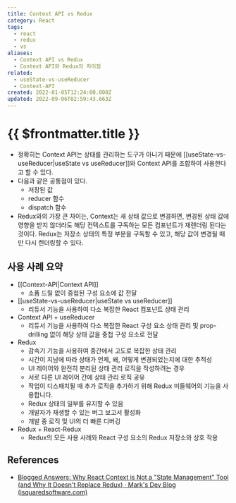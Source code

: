 ```yaml
---
title: Context API vs Redux
category: React
tags:
  - react
  - redux
  - vs
aliases:
  - Context API vs Redux
  - Context API와 Redux의 차이점
related:
  - useState-vs-useReducer
  - Context-API
created: 2022-01-05T12:24:00.000Z
updated: 2022-09-06T02:59:43.663Z
---
```


# {{ $frontmatter.title }}

- 정확히는 Context API는 상태를 관리하는 도구가 아니기 때문에 [[useState-vs-useReducer|useState vs useReducer]]와 Context API를 조합하여 사용한다고 할 수 있다.
- 다음과 같은 공통점이 있다.
  - 저장된 값
  - reducer 함수
  - dispatch 함수
- Redux와의 가장 큰 차이는, Context는 새 상태 값으로 변경하면, 변경된 상태 값에 영향을 받지 않더라도 해당 컨텍스트를 구독하는 모든 컴포넌트가 재렌더링 된다는 것이다. Redux는 저장소 상태의 특정 부분을 구독할 수 있고, 해당 값이 변경될 때만 다시 렌더링할 수 있다.

## 사용 사례 요약

- [[Context-API|Context API]]
  - 소품 드릴 없이 중첩된 구성 요소에 값 전달
- [[useState-vs-useReducer|useState vs useReducer]]
  - 리듀서 기능을 사용하여 다소 복잡한 React 컴포넌트 상태 관리
- Context API + useReducer
  - 리듀서 기능을 사용하여 다소 복잡한 React 구성 요소 상태 관리 및 prop-drilling 없이 해당 상태 값을 중첩 구성 요소로 전달
- Redux
  - 감속기 기능을 사용하여 중간에서 고도로 복잡한 상태 관리
  - 시간이 지남에 따라 상태가 언제, 왜, 어떻게 변경되었는지에 대한 추적성
  - UI 레이어와 완전히 분리된 상태 관리 로직을 작성하려는 경우
  - 서로 다른 UI 레이어 간에 상태 관리 로직 공유
  - 작업이 디스패치될 때 추가 로직을 추가하기 위해 Redux 미들웨어의 기능을 사용합니다.
  - Redux 상태의 일부를 유지할 수 있음
  - 개발자가 재생할 수 있는 버그 보고서 활성화
  - 개발 중 로직 및 UI의 더 빠른 디버깅
- Redux + React-Redux
  - Redux의 모든 사용 사례와 React 구성 요소의 Redux 저장소와 상호 작용

## References

- [Blogged Answers: Why React Context is Not a "State Management" Tool (and Why It Doesn't Replace Redux) · Mark's Dev Blog (isquaredsoftware.com)](https://blog.isquaredsoftware.com/2021/01/context-redux-differences/)
